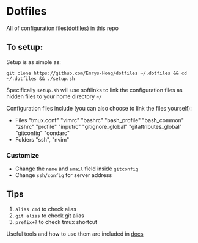# Dotfiles
All of configuration files([dotfiles](http://dotfiles.github.io/)) in this repo

## To setup:
Setup is as simple as:
```
git clone https://github.com/Emrys-Hong/dotfiles ~/.dotfiles && cd ~/.dotfiles && ./setup.sh
```
Specifically `setup.sh` will use softlinks to link the configuration files as hidden files to your home directory `~/`

Configuration files include (you can also choose to link the files yourself):
- Files "tmux.conf" "vimrc" "bashrc" "bash_profile" "bash_common" "zshrc" "profile" "inputrc" "gitignore_global" "gitattributes_global" "gitconfig" "condarc"
- Folders "ssh", "nvim"

### Customize
- Change the `name` and `email` field inside `gitconfig`
- Change `ssh/config` for server address


## Tips 
1. `alias cmd` to check alias
2. `git alias` to check git alias
3. `prefix+?` to check tmux shortcut

Useful tools and how to use them are included in [docs](docs/libraries.md)
